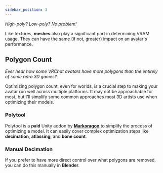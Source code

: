 ```yaml
---
sidebar_position: 3
---
```


*High-poly? Low-poly? No problem!*

Like textures, **meshes** also play a significant part in determining VRAM usage. They can have the same (if not, greater) impact on an avatar's performance.

## Polygon Count

*Ever hear how some VRChat avatars have more polygons than the entirely of some retro 3D games?*

Optimizing polygon count, even for worlds, is a crucial step to making your avatar run well across multiple platforms. It may not be approachable for most, but I'll simplify some common approaches most 3D artists use when optimizing their models.

### Polytool

Polytool is a **paid** Unity addon by [**Markoragon**](https://markcreator.gumroad.com/l/Polytool) to simplify the process of optimizing a model. It can easily cover complex optimization steps like **decimation**, **atlassing**, and **bone count**.

### Manual Decimation

If you prefer to have more direct control over what polygons are removed, you can do this manually in **Blender**. 